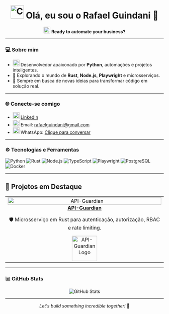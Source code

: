 <h1 align="center">
  <img src="https://cdn-icons-png.flaticon.com/128/3891/3891140.png" width="42" alt="Code" />
  Olá, eu sou o Rafael Guindani 👋
</h1>

<p align="center">
  <img src="https://cdn-icons-png.flaticon.com/128/4712/4712222.png" width="21" alt="Bot" />
  <strong>Ready to automate your business?</strong>
</p>

---

### 💻 Sobre mim

- <img src="https://cdn-icons-png.flaticon.com/128/1387/1387537.png" width="21" alt="Python" /> Desenvolvedor apaixonado por **Python**, automações e projetos inteligentes.
- 🚀 Explorando o mundo de **Rust**, **Node.js**, **Playwright** e microsserviços.
- 🧠 Sempre em busca de novas ideias para transformar código em solução real.

---

### 🌐 Conecte-se comigo

- <img src="https://cdn-icons-png.flaticon.com/128/2504/2504923.png" width="21" alt="LinkedIn" /> [LinkedIn](https://www.linkedin.com/in/rafaelguindani/)
- <img src="https://cdn-icons-png.flaticon.com/128/2504/2504727.png" width="21" alt="Gmail" /> Email: [rafaelguindani@gmail.com](mailto:rafaelguindani@gmail.com)
- <img src="https://cdn-icons-png.flaticon.com/512/3992/3992601.png" width="21" alt="WhatsApp" /> WhatsApp: [Clique para conversar](https://wa.me/5541995193032)

---

### ⚙️ Tecnologias e Ferramentas

![Python](https://img.shields.io/badge/-Python-3776AB?logo=python&logoColor=white&style=flat-square)
![Rust](https://img.shields.io/badge/-Rust-000000?logo=rust&logoColor=white&style=flat-square)
![Node.js](https://img.shields.io/badge/-Node.js-339933?logo=node.js&logoColor=white&style=flat-square)
![TypeScript](https://img.shields.io/badge/-TypeScript-3178C6?logo=typescript&logoColor=white&style=flat-square)
![Playwright](https://img.shields.io/badge/-Playwright-2EAD33?logo=playwright&logoColor=white&style=flat-square)
![PostgreSQL](https://img.shields.io/badge/-PostgreSQL-336791?logo=postgresql&logoColor=white&style=flat-square)
![Docker](https://img.shields.io/badge/-Docker-2496ED?logo=docker&logoColor=white&style=flat-square)

---

## 🚀 Projetos em Destaque

<table>
  <tr>
    <td align="center" width="33%">
      <a href="https://github.com/Dmndcode/API-Guardian" target="_blank">
        <img src="https://raw.githubusercontent.com/Dmndcode/API-Guardian/main/.github/preview.png" width="100%" alt="API-Guardian"/><br/>
        <strong>API-Guardian</strong>
      </a>
      <p>🛡️ Microsserviço em Rust para autenticação, autorização, RBAC e rate limiting.</p>
      <img src="https://raw.githubusercontent.com/Dmndcode/API-Guardian/main/.github/logo.png" width="80" alt="API-Guardian Logo"/>
    </td>
  </tr>
</table>

---

### 📊 GitHub Stats

<p align="center">
  <img src="https://github-readme-stats.vercel.app/api?username=Dmndcode&show_icons=true&theme=radical" alt="GitHub Stats" />
</p>

---

<p align="center">
  <em>Let's build something incredible together!</em> 🚀
</p>
